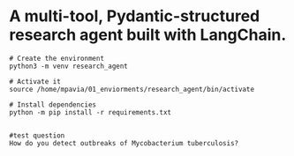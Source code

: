 # A multi-tool, Pydantic-structured research agent built with LangChain.

```
# Create the environment 
python3 -m venv research_agent

# Activate it
source /home/mpavia/01_enviorments/research_agent/bin/activate

# Install dependencies
python -m pip install -r requirements.txt


#test question
How do you detect outbreaks of Mycobacterium tuberculosis? 
```


